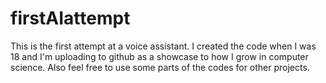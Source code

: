 # firstAIattempt
This is the first attempt at a voice assistant. I created the code when I was 18 and I'm uploading to github as a showcase to how I grow in computer science. Also feel free to use some parts of the codes for other projects.
